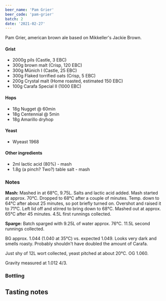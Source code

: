 ```yaml
---
beer_name: 'Pam Grier'
beer_code: 'pam-grier'
batch: 2
date: '2021-02-27'
---
```


Pam Grier, american brown ale based on Mikkeller's Jackie Brown.

#### Grist
- 2000g pils (Castle, 3 EBC)
- 300g brown malt (Crisp, 120 EBC)
- 300g Münich I (Castle, 25 EBC)
- 300g Flaked torrified oats (Crisp, 5 EBC)
- 200g Crystal malt (Home roasted, estimated 150 EBC)
- 100g Carafa Special II (1000 EBC)

#### Hops
- 18g Nugget @ 60min
- 18g Centennial @ 5min
- 18g Amarillo dryhop

#### Yeast
- Wyeast 1968

#### Other ingredients
- 2ml lactic acid (80%) - mash
- 1.8g (a pinch? Two?) table salt - mash

### Notes
**Mash:** Mashed in at 68°C, 9.75L. Salts and lactic acid added. Mash started at approx. 70°C. Dropped to 68°C after a couple of minutes. Temp. down to 64°C after about 25 minutes, so pot briefly turned on. Overshot and raised it to 71°C. Left lid off and stirred to bring down to 68°C. Mashed out at approx. 65°C after 45 minutes. 4.5L first runnings collected.

**Sparge:** Batch sparged with 9.25L of water approx. 76°C. 11.5L second runnings collected.

BG approx. 1.044 (1.040 at 35°C) vs. expected 1.049. Looks very dark and smells roasty. Probably shouldn't have doubled the amount of Carafa.

Just shy of 12L wort collected, yeast pitched at about 20°C. OG 1.060.

Gravity measured at 1.012 4/3.


### Bottling


## Tasting notes

